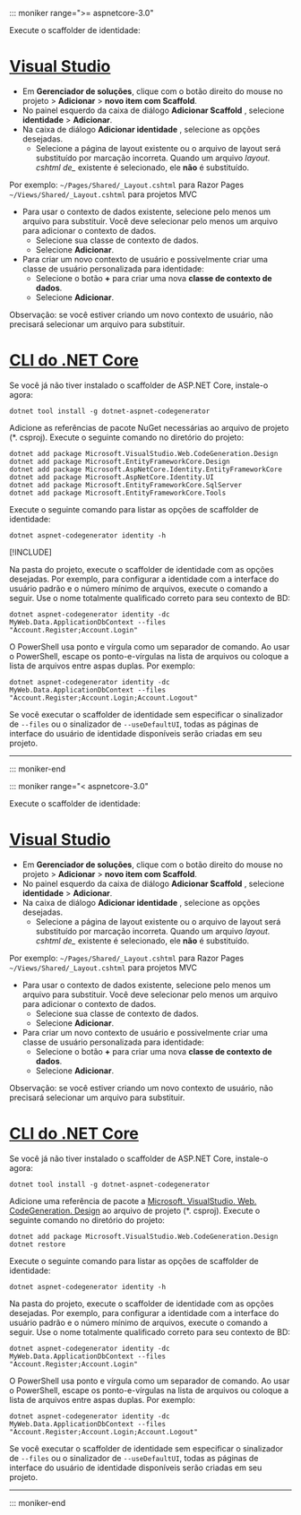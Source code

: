 ::: moniker range=">= aspnetcore-3.0"

Execute o scaffolder de identidade:

# <a name="visual-studio"></a>[Visual Studio](#tab/visual-studio)

* Em **Gerenciador de soluções**, clique com o botão direito do mouse no projeto > **Adicionar** > **novo item com Scaffold**.
* No painel esquerdo da caixa de diálogo **Adicionar Scaffold** , selecione **identidade** > **Adicionar**.
* Na caixa de diálogo **Adicionar identidade** , selecione as opções desejadas.
  * Selecione a página de layout existente ou o arquivo de layout será substituído por marcação incorreta. Quando um arquivo *layout. cshtml de\_* existente é selecionado, ele **não** é substituído.

 Por exemplo: `~/Pages/Shared/_Layout.cshtml` para Razor Pages `~/Views/Shared/_Layout.cshtml` para projetos MVC
* Para usar o contexto de dados existente, selecione pelo menos um arquivo para substituir. Você deve selecionar pelo menos um arquivo para adicionar o contexto de dados.
  * Selecione sua classe de contexto de dados.
  * Selecione **Adicionar**.
* Para criar um novo contexto de usuário e possivelmente criar uma classe de usuário personalizada para identidade:
  * Selecione o botão **+** para criar uma nova **classe de contexto de dados**.
  * Selecione **Adicionar**.

Observação: se você estiver criando um novo contexto de usuário, não precisará selecionar um arquivo para substituir.

# <a name="net-core-cli"></a>[CLI do .NET Core](#tab/netcore-cli)

Se você já não tiver instalado o scaffolder de ASP.NET Core, instale-o agora:

```dotnetcli
dotnet tool install -g dotnet-aspnet-codegenerator
```

Adicione as referências de pacote NuGet necessárias ao arquivo de projeto (\*. csproj). Execute o seguinte comando no diretório do projeto:

```dotnetcli
dotnet add package Microsoft.VisualStudio.Web.CodeGeneration.Design
dotnet add package Microsoft.EntityFrameworkCore.Design
dotnet add package Microsoft.AspNetCore.Identity.EntityFrameworkCore
dotnet add package Microsoft.AspNetCore.Identity.UI
dotnet add package Microsoft.EntityFrameworkCore.SqlServer
dotnet add package Microsoft.EntityFrameworkCore.Tools
```

Execute o seguinte comando para listar as opções de scaffolder de identidade:

```dotnetcli
dotnet aspnet-codegenerator identity -h
```

[!INCLUDE[](~/includes/scaffoldTFM.md)]

Na pasta do projeto, execute o scaffolder de identidade com as opções desejadas. Por exemplo, para configurar a identidade com a interface do usuário padrão e o número mínimo de arquivos, execute o comando a seguir. Use o nome totalmente qualificado correto para seu contexto de BD:

```dotnetcli
dotnet aspnet-codegenerator identity -dc MyWeb.Data.ApplicationDbContext --files "Account.Register;Account.Login"
```

O PowerShell usa ponto e vírgula como um separador de comando. Ao usar o PowerShell, escape os ponto-e-vírgulas na lista de arquivos ou coloque a lista de arquivos entre aspas duplas. Por exemplo:

```dotnetcli
dotnet aspnet-codegenerator identity -dc MyWeb.Data.ApplicationDbContext --files "Account.Register;Account.Login;Account.Logout"
```

Se você executar o scaffolder de identidade sem especificar o sinalizador de `--files` ou o sinalizador de `--useDefaultUI`, todas as páginas de interface do usuário de identidade disponíveis serão criadas em seu projeto.

---

::: moniker-end

::: moniker range="< aspnetcore-3.0"

Execute o scaffolder de identidade:

# <a name="visual-studio"></a>[Visual Studio](#tab/visual-studio)

* Em **Gerenciador de soluções**, clique com o botão direito do mouse no projeto > **Adicionar** > **novo item com Scaffold**.
* No painel esquerdo da caixa de diálogo **Adicionar Scaffold** , selecione **identidade** > **Adicionar**.
* Na caixa de diálogo **Adicionar identidade** , selecione as opções desejadas.
  * Selecione a página de layout existente ou o arquivo de layout será substituído por marcação incorreta. Quando um arquivo *layout. cshtml de\_* existente é selecionado, ele **não** é substituído.

 Por exemplo: `~/Pages/Shared/_Layout.cshtml` para Razor Pages `~/Views/Shared/_Layout.cshtml` para projetos MVC
* Para usar o contexto de dados existente, selecione pelo menos um arquivo para substituir. Você deve selecionar pelo menos um arquivo para adicionar o contexto de dados.
  * Selecione sua classe de contexto de dados.
  * Selecione **Adicionar**.
* Para criar um novo contexto de usuário e possivelmente criar uma classe de usuário personalizada para identidade:
  * Selecione o botão **+** para criar uma nova **classe de contexto de dados**.
  * Selecione **Adicionar**.

Observação: se você estiver criando um novo contexto de usuário, não precisará selecionar um arquivo para substituir.

# <a name="net-core-cli"></a>[CLI do .NET Core](#tab/netcore-cli)

Se você já não tiver instalado o scaffolder de ASP.NET Core, instale-o agora:

```dotnetcli
dotnet tool install -g dotnet-aspnet-codegenerator
```

Adicione uma referência de pacote a [Microsoft. VisualStudio. Web. CodeGeneration. Design](https://www.nuget.org/packages/Microsoft.VisualStudio.Web.CodeGeneration.Design/) ao arquivo de projeto (\*. csproj). Execute o seguinte comando no diretório do projeto:

```dotnetcli
dotnet add package Microsoft.VisualStudio.Web.CodeGeneration.Design
dotnet restore
```

Execute o seguinte comando para listar as opções de scaffolder de identidade:

```dotnetcli
dotnet aspnet-codegenerator identity -h
```

Na pasta do projeto, execute o scaffolder de identidade com as opções desejadas. Por exemplo, para configurar a identidade com a interface do usuário padrão e o número mínimo de arquivos, execute o comando a seguir. Use o nome totalmente qualificado correto para seu contexto de BD:

```dotnetcli
dotnet aspnet-codegenerator identity -dc MyWeb.Data.ApplicationDbContext --files "Account.Register;Account.Login"
```

O PowerShell usa ponto e vírgula como um separador de comando. Ao usar o PowerShell, escape os ponto-e-vírgulas na lista de arquivos ou coloque a lista de arquivos entre aspas duplas. Por exemplo:

```dotnetcli
dotnet aspnet-codegenerator identity -dc MyWeb.Data.ApplicationDbContext --files "Account.Register;Account.Login;Account.Logout"
```

Se você executar o scaffolder de identidade sem especificar o sinalizador de `--files` ou o sinalizador de `--useDefaultUI`, todas as páginas de interface do usuário de identidade disponíveis serão criadas em seu projeto.

---

::: moniker-end